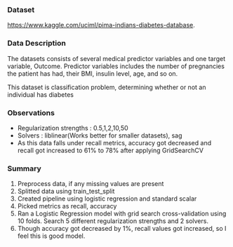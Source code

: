 
### Dataset 
https://www.kaggle.com/uciml/pima-indians-diabetes-database. 

### Data Description 
The datasets consists of several medical predictor variables and one target variable, Outcome. Predictor variables includes the number of pregnancies the patient has had, their BMI, insulin level, age, and so on. 

This dataset is classification problem, determining whether or not an individual has diabetes

### Observations 
- Regularization strengths : 0.5,1,2,10,50
- Solvers : liblinear(Works better for smaller datasets), sag
- As this data falls under recall metrics, accuracy got decreased and recall got increased to 61% to 78% after applying GridSearchCV

### Summary 
1. Preprocess data, if any missing values are present
2. Splitted data using train_test_split
3. Created pipeline using logistic regression and standard scalar
4. Picked metrics as recall, accuracy
5. Ran a Logistic Regression model with grid search cross-validation using 10 folds. Search 5 different regularization strengths and 2 solvers. 
6. Though accuracy got decreased by 1%, recall values got increased, so I feel this is good model.

